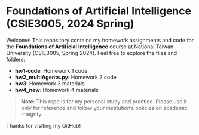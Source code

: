 # Foundations of Artificial Intelligence (CSIE3005, 2024 Spring)

Welcome! This repository contains my homework assignments and code for the **Foundations of Artificial Intelligence** course at National Taiwan University (CSIE3005, Spring 2024). Feel free to explore the files and folders:

- **hw1-code**: Homework 1 code
- **hw2_multiAgents.py**: Homework 2 code
- **hw3**: Homework 3 materials
- **hw4_new**: Homework 4 materials

> **Note**: This repo is for my personal study and practice. Please use it only for reference and follow your institution’s policies on academic integrity.

Thanks for visiting my GitHub!
